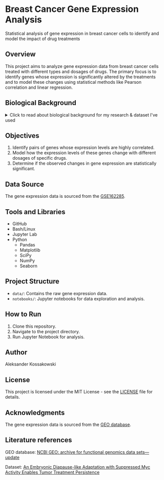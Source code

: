 # Breast Cancer Gene Expression Analysis
Statistical analysis of gene expression in breast cancer cells to identify and model the impact of drug treatments

## Overview
This project aims to analyze gene expression data from breast cancer cells treated with different types and dosages of drugs. The primary focus is to identify genes whose expression is significantly altered by the treatments and to model these changes using statistical methods like Pearson correlation and linear regression.

## Biological Background
<details>
  <summary>Click to read about biological background for my research & dataset I've used</summary>

In the realm of cancer treatment, the persistent challenge of incomplete eradication and subsequent relapses arises due to the emergence of drug-resistant tumor cells. These cells, known as the "seed" for relapse, evade the effects of therapies and hinder successful long-term outcomes. Despite this significance, the underlying biological mechanisms driving _in situ_ resistance within tumors remain poorly understood. Moreover, the absence of accurate _in vitro_ models to simulate this drug-refractory state of cancer cells further complicates the study of this phenomenon.

The present investigation delves into comprehending the intricate dynamics of drug resistance in cancer treatment. The primary focus lies on breast and prostate cancer patient-derived cells and established cell lines, which are cultivated as 3D organoids in laboratory conditions. This novel approach aims to replicate the _in vivo_ conditions more accurately. By subjecting these organoids to cytotoxic treatments, such as conventional chemotherapy agents like _docetaxel_ and _vinblastine_, as well as targeted therapy with _afatinib_, the goal is to mimic the emergence of persistent tumor cell subpopulations observed during clinical treatments. The critical outcome of this endeavor is the generation of RNA sequencing (RNAseq) gene expression profiles from the drug-persistent cancer cells. These cells are cultivated from xenograft (PDX) tumors that were systematically exposed to chemotherapeutic or targeted agents. The RNAseq dataset obtained provides an invaluable resource for unraveling the genetic landscape of these drug-resistant tumor cells.

The utilization of this gene expression data offers a unique opportunity to identify specific genes and pathways that undergo upregulation in the context of drug-resistant residual tumors. Through meticulous analysis, researchers can uncover potential molecular drivers contributing to the development of drug-refractory states in cancer cells.

</details>

## Objectives
1. Identify pairs of genes whose expression levels are highly correlated.
2. Model how the expression levels of these genes change with different dosages of specific drugs.
3. Determine if the observed changes in gene expression are statistically significant.

## Data Source
The gene expression data is sourced from the [GSE162285](https://www.ncbi.nlm.nih.gov/geo/query/acc.cgi?acc=GSE162285).

## Tools and Libraries
- GitHub
- Bash/Linux
- Jupyter Lab
- Python
  - Pandas
  - Matplotlib
  - SciPy
  - NumPy
  - Seaborn

## Project Structure
- `data/`: Contains the raw gene expression data.
- `notebooks/`: Jupyter notebooks for data exploration and analysis.

## How to Run
1. Clone this repository.
2. Navigate to the project directory.
3. Run Jupyter Notebook for analysis.

## Author
Aleksander Kossakowski

## License
This project is licensed under the MIT License - see the [LICENSE](LICENSE.md) file for details.

## Acknowledgments
The gene expression data is sourced from the [GEO database](https://www.ncbi.nlm.nih.gov/geo/).

## Literature references
GEO database: [NCBI GEO: archive for functional genomics data sets—update](https://academic.oup.com/nar/article/41/D1/D991/1067995?login=true)

Dataset: [An Embryonic Diapause-like Adaptation with Suppressed Myc Activity Enables Tumor Treatment Persistence](https://pubmed.ncbi.nlm.nih.gov/33417832/)
